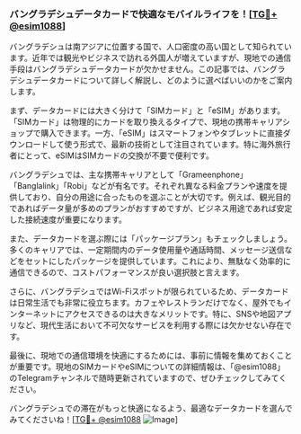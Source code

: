 ### バングラデシュデータカードで快適なモバイルライフを！[[TG💪+ @esim1088](https://t.me/s/esim1088)]

バングラデシュは南アジアに位置する国で、人口密度の高い国として知られています。近年では観光やビジネスで訪れる外国人が増えていますが、現地での通信手段はバングラデシュデータカードが欠かせません。この記事では、バングラデシュデータカードについて詳しく解説し、どのように選べばいいのかをご案内します。

まず、データカードには大きく分けて「SIMカード」と「eSIM」があります。「SIMカード」は物理的にカードを取り換えるタイプで、現地の携帯キャリアショップで購入できます。一方、「eSIM」はスマートフォンやタブレットに直接ダウンロードして使う形式で、最新の技術として注目されています。特に海外旅行者にとって、eSIMはSIMカードの交換が不要で便利です。

バングラデシュでは、主な携帯キャリアとして「Grameenphone」「Banglalink」「Robi」などが有名です。それぞれ異なる料金プランや速度を提供しており、自分の用途に合ったものを選ぶことが大切です。例えば、観光目的であればデータ量が多めのプランがおすすめですが、ビジネス用途であれば安定した接続速度が重要になります。

また、データカードを選ぶ際には「パッケージプラン」もチェックしましょう。多くのキャリアでは、一定期間内のデータ使用量や通話時間、メッセージ送信などをセットにしたパッケージを提供しています。これにより、無駄なく効率的に通信できるので、コストパフォーマンスが良い選択肢と言えます。

さらに、バングラデシュではWi-Fiスポットが限られているため、データカードは日常生活でも非常に役立ちます。カフェやレストランだけでなく、屋外でもインターネットにアクセスできるのは大きなメリットです。特に、SNSや地図アプリなど、現代生活において不可欠なサービスを利用する際には欠かせない存在です。

最後に、現地での通信環境を快適にするためには、事前に情報を集めておくことが重要です。現地のSIMカードやeSIMについての詳細情報は、「@esim1088」のTelegramチャンネルで随時更新されていますので、ぜひチェックしてみてください。

バングラデシュでの滞在がもっと快適になるよう、最適なデータカードを選んでみてくださいね！[[TG💪+ @esim1088](https://t.me/s/esim1088) ![Image](https://i.postimg.cc/Y0z9fWf4/image.png)]